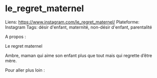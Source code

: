 # le_regret_maternel

Liens: https://www.instagram.com/le_regret_maternel/
Plateforme: Instagram
Tags: désir d'enfant, maternité, non-désir d'enfant, parentalité

A propos :

Le regret maternel 

Ambre, maman qui aime son enfant plus que tout mais qui regrette d’être mère.

Pour aller plus loin :